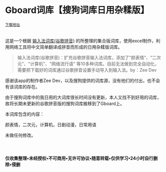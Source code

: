 # Gboard词库【搜狗词库日用杂糅版】

[`下载地址`]()<br>
<br>
<br>
这是一个根据 [输入法词库(谷歌拼音)](https://play.google.com/store/apps/details?id=com.zee.gpinyin) 的所整理的集合版词库，使用excel制作，利用网络工具将中文简单翻译成拼音而形成的日用杂糅版词库。

>输入法词库(谷歌拼音)：扩充谷歌拼音输入法词库，添加了“颜表情”、“二次元”、"计算机"、"网络流行语" 等10多种词库。目前无法做到完全自动化，需要把下载好的词库通过谷歌拼音设置手动导入到输入法。by：Zee Dev

感谢该app的制作者Zee Dev，以及搜狗提供的词库源，没有他们的付出，也不会有该词库的存在。

由于搜狗词库中的我日用的大词库很长时间没有更新，本人又找不到好用的词库，故将长期未更新的谷歌拼音版的搜狗词库搬移到了Gboard上。

本词库包含的内容：

颜表情，二次元，计算机，日剧动漫，日常用语

未做任何修改。
<br>
<br>
<br>

#### 仅收集整理•未经授权•不可商用•无许可协议•随意转载•仅供学习•24小时自行删除•侵删
